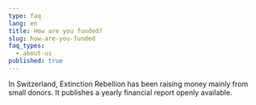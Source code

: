 ```yaml
---
type: faq
lang: en
title: How are you funded?
slug: how-are-you-funded
faq_types:
  - about-us
published: true
---
```

In Switzerland, Extinction Rebellion has been raising money mainly from small donors. It publishes a yearly financial report openly available.
